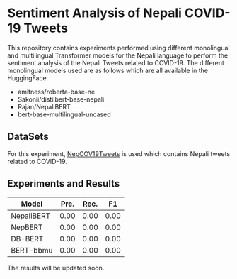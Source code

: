 # Sentiment Analysis of Nepali COVID-19 Tweets

This repository contains experiments performed using different monolingual and multilingual Transformer models for the Nepali language to perform the sentiment analysis of the Nepali Tweets related to 
COVID-19. The different monolingual models used are as follows which are all available in the HuggingFace.
- amitness/roberta-base-ne
- Sakonii/distilbert-base-nepali
- Rajan/NepaliBERT
- bert-base-multilingual-uncased


## DataSets

For this experiment, [NepCOV19Tweets](https://www.kaggle.com/datasets/mathew11111/nepcov19tweets) is used which contains Nepali tweets related to COVID-19.

## Experiments and Results


|Model |Pre. |Rec. |F1|
| --- | --- | --- | --- |
|NepaliBERT|0.00| 0.00| 0.00|
|NepBERT|0.00| 0.00 |0.00|
|DB-BERT|0.00 |0.00 |0.00|
|BERT-bbmu|0.00 |0.00 |0.00| 

The results will be updated soon.
